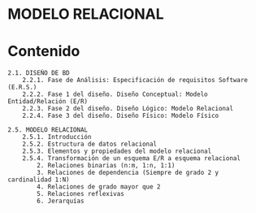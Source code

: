 # MODELO RELACIONAL

# Contenido
    2.1. DISEÑO DE BD
        2.2.1. Fase de Análisis: Especificación de requisitos Software (E.R.S.)
        2.2.2. Fase 1 del diseño. Diseño Conceptual: Modelo Entidad/Relación (E/R)
        2.2.3. Fase 2 del diseño. Diseño Lógico: Modelo Relacional
        2.2.4. Fase 3 del diseño. Diseño Físico: Modelo Físico

    2.5. MODELO RELACIONAL
        2.5.1. Introducción
        2.5.2. Estructura de datos relacional
        2.5.3. Elementos y propiedades del modelo relacional
        2.5.4. Transformación de un esquema E/R a esquema relacional
            2. Relaciones binarias (n:m, 1:n, 1:1)
            3. Relaciones de dependencia (Siempre de grado 2 y cardinalidad 1:N)
            4. Relaciones de grado mayor que 2
            5. Relaciones reflexivas
            6. Jerarquías

